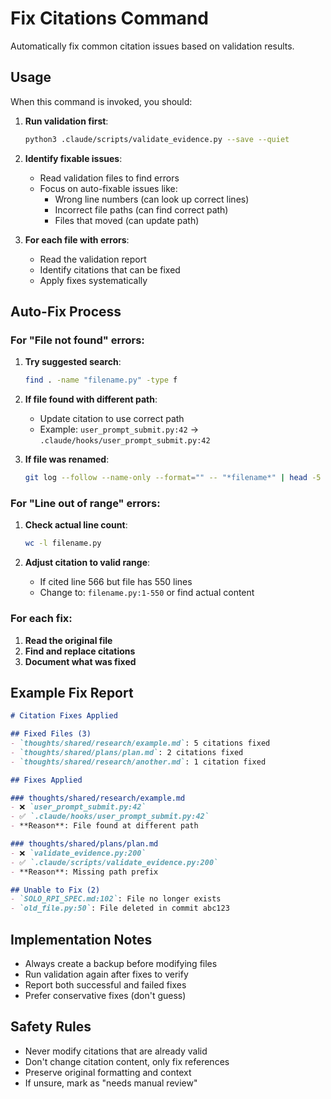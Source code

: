 # Fix Citations Command

Automatically fix common citation issues based on validation results.

## Usage

When this command is invoked, you should:

1. **Run validation first**:
   ```bash
   python3 .claude/scripts/validate_evidence.py --save --quiet
   ```

2. **Identify fixable issues**:
   - Read validation files to find errors
   - Focus on auto-fixable issues like:
     - Wrong line numbers (can look up correct lines)
     - Incorrect file paths (can find correct path)
     - Files that moved (can update path)

3. **For each file with errors**:
   - Read the validation report
   - Identify citations that can be fixed
   - Apply fixes systematically

## Auto-Fix Process

### For "File not found" errors:

1. **Try suggested search**:
   ```bash
   find . -name "filename.py" -type f
   ```

2. **If file found with different path**:
   - Update citation to use correct path
   - Example: `user_prompt_submit.py:42` → `.claude/hooks/user_prompt_submit.py:42`

3. **If file was renamed**:
   ```bash
   git log --follow --name-only --format="" -- "*filename*" | head -5
   ```

### For "Line out of range" errors:

1. **Check actual line count**:
   ```bash
   wc -l filename.py
   ```

2. **Adjust citation to valid range**:
   - If cited line 566 but file has 550 lines
   - Change to: `filename.py:1-550` or find actual content

### For each fix:

1. **Read the original file**
2. **Find and replace citations**
3. **Document what was fixed**

## Example Fix Report

```markdown
# Citation Fixes Applied

## Fixed Files (3)
- `thoughts/shared/research/example.md`: 5 citations fixed
- `thoughts/shared/plans/plan.md`: 2 citations fixed
- `thoughts/shared/research/another.md`: 1 citation fixed

## Fixes Applied

### thoughts/shared/research/example.md
- ❌ `user_prompt_submit.py:42`
- ✅ `.claude/hooks/user_prompt_submit.py:42`
- **Reason**: File found at different path

### thoughts/shared/plans/plan.md
- ❌ `validate_evidence.py:200`
- ✅ `.claude/scripts/validate_evidence.py:200`
- **Reason**: Missing path prefix

## Unable to Fix (2)
- `SOLO_RPI_SPEC.md:102`: File no longer exists
- `old_file.py:50`: File deleted in commit abc123
```

## Implementation Notes

- Always create a backup before modifying files
- Run validation again after fixes to verify
- Report both successful and failed fixes
- Prefer conservative fixes (don't guess)

## Safety Rules

- Never modify citations that are already valid
- Don't change citation content, only fix references
- Preserve original formatting and context
- If unsure, mark as "needs manual review"